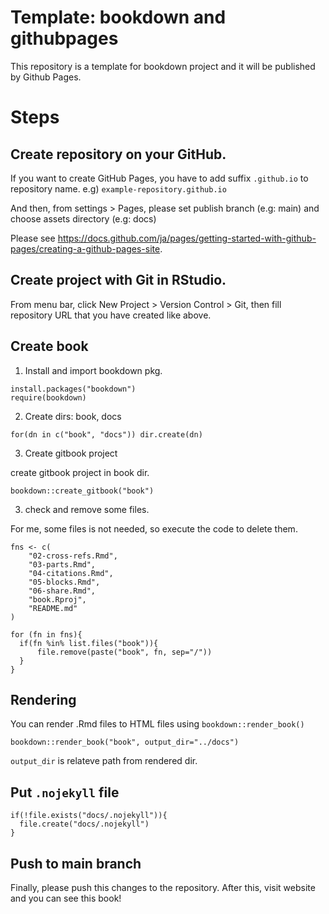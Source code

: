 # Template: bookdown and githubpages
This repository is a template for bookdown project and it will be published by Github Pages.

# Steps

## Create repository on your GitHub.

If you want to create GitHub Pages, you have to add suffix `.github.io` to repository name. 
e.g) `example-repository.github.io`

And then, from settings > Pages, please set publish branch (e.g: main) and choose assets directory (e.g: docs)

Please see https://docs.github.com/ja/pages/getting-started-with-github-pages/creating-a-github-pages-site.

## Create project with Git in RStudio. 

From menu bar, click New Project > Version Control > Git, then fill repository URL that you have created like above.

## Create book

1. Install and import bookdown pkg. 

```{r}
install.packages("bookdown")
require(bookdown)
```

2. Create dirs: book, docs

```{r}
for(dn in c("book", "docs")) dir.create(dn)
```

3. Create gitbook project

create gitbook project in book dir.

```{r}
bookdown::create_gitbook("book")
```

3. check and remove some files.

For me, some files is not needed, so execute the code to delete them.

```{r}
fns <- c(
    "02-cross-refs.Rmd",
    "03-parts.Rmd",
    "04-citations.Rmd",
    "05-blocks.Rmd",
    "06-share.Rmd",
    "book.Rproj",
    "README.md"
)

for (fn in fns){
  if(fn %in% list.files("book")){
      file.remove(paste("book", fn, sep="/"))
  }
}
```

## Rendering

You can render .Rmd files to HTML files using `bookdown::render_book()`

```{r}
bookdown::render_book("book", output_dir="../docs")
```

`output_dir` is relateve path from rendered dir.

## Put `.nojekyll` file

```{r}
if(!file.exists("docs/.nojekyll")){
  file.create("docs/.nojekyll")
}
```

## Push to main branch

Finally, please push this changes to the repository.
After this, visit website and you can see this book!